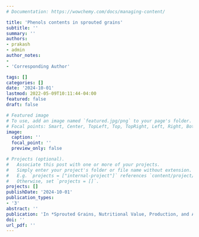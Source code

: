 ```yaml
---
# Documentation: https://wowchemy.com/docs/managing-content/

title: 'Phenols contents in sprouted grains'
subtitle: ''
summary: ''
authors:
- prakash
- admin
author_notes:
- 
- 'Corresponding Author'

tags: []
categories: []
date: '2024-10-01'
lastmod: 2022-05-09T10:11:44-04:00
featured: false
draft: false

# Featured image
# To use, add an image named `featured.jpg/png` to your page's folder.
# Focal points: Smart, Center, TopLeft, Top, TopRight, Left, Right, BottomLeft, Bottom, BottomRight.
image:
  caption: ''
  focal_point: ''
  preview_only: false

# Projects (optional).
#   Associate this post with one or more of your projects.
#   Simply enter your project's folder or file name without extension.
#   E.g. `projects = ["internal-project"]` references `content/project/deep-learning/index.md`.
#   Otherwise, set `projects = []`.
projects: []
publishDate: '2024-10-01'
publication_types:
- '3'
abstract: ''
publication: 'In *Sprouted Grains, Nutritional Value, Production, and Applications*; 2nd edition, Edited by Hao Feng, Boris Nemzer, Jonathan W. Devries, and Junzhou Ding; Woodhead Publications and Cereals and Grains Association Bookstore; ISBN 9780443236341, (2024)'
doi: ''
url_pdf: ''
---
```

